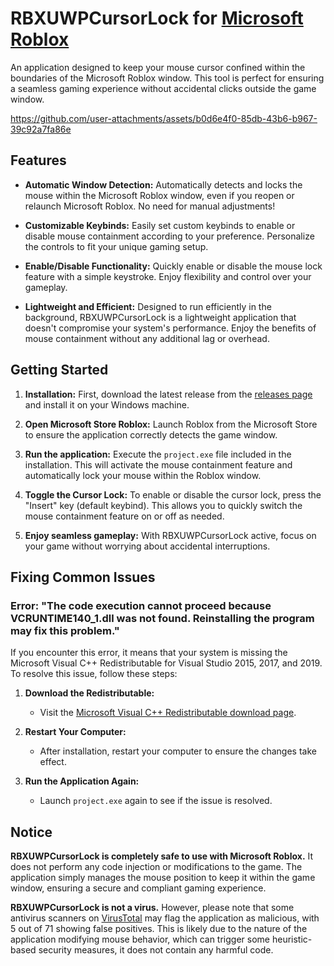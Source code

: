 # RBXUWPCursorLock for [Microsoft Roblox](https://apps.microsoft.com/store/detail/roblox/9NBLGGGZM6WM)

An application designed to keep your mouse cursor confined within the boundaries of the Microsoft Roblox window. This tool is perfect for ensuring a seamless gaming experience without accidental clicks outside the game window.

https://github.com/user-attachments/assets/b0d6e4f0-85db-43b6-b967-39c92a7fa86e

## Features

- **Automatic Window Detection:** Automatically detects and locks the mouse within the Microsoft Roblox window, even if you reopen or relaunch Microsoft Roblox. No need for manual adjustments!

- **Customizable Keybinds:** Easily set custom keybinds to enable or disable mouse containment according to your preference. Personalize the controls to fit your unique gaming setup.


- **Enable/Disable Functionality:** Quickly enable or disable the mouse lock feature with a simple keystroke. Enjoy flexibility and control over your gameplay.

- **Lightweight and Efficient:** Designed to run efficiently in the background, RBXUWPCursorLock is a lightweight application that doesn't compromise your system's performance. Enjoy the benefits of mouse containment without any additional lag or overhead.

## Getting Started

1. **Installation:** First, download the latest release from the [releases page](https://github.com/worldtoview/RBXUWPCursorLock/releases) and install it on your Windows machine.

2. **Open Microsoft Store Roblox:** Launch Roblox from the Microsoft Store to ensure the application correctly detects the game window.

3. **Run the application:** Execute the `project.exe` file included in the installation. This will activate the mouse containment feature and automatically lock your mouse within the Roblox window.

4. **Toggle the Cursor Lock:** To enable or disable the cursor lock, press the "Insert" key (default keybind). This allows you to quickly switch the mouse containment feature on or off as needed.

5. **Enjoy seamless gameplay:** With RBXUWPCursorLock active, focus on your game without worrying about accidental interruptions.

## Fixing Common Issues

### Error: "The code execution cannot proceed because VCRUNTIME140_1.dll was not found. Reinstalling the program may fix this problem."

If you encounter this error, it means that your system is missing the Microsoft Visual C++ Redistributable for Visual Studio 2015, 2017, and 2019. To resolve this issue, follow these steps:

1. **Download the Redistributable:**
   - Visit the [Microsoft Visual C++ Redistributable download page](https://www.microsoft.com/en-sg/download/details.aspx?id=48145).

2. **Restart Your Computer:**
   - After installation, restart your computer to ensure the changes take effect.

3. **Run the Application Again:**
   - Launch `project.exe` again to see if the issue is resolved.

## Notice

**RBXUWPCursorLock is completely safe to use with Microsoft Roblox.** It does not perform any code injection or modifications to the game. The application simply manages the mouse position to keep it within the game window, ensuring a secure and compliant gaming experience.

**RBXUWPCursorLock is not a virus.** However, please note that some antivirus scanners on [VirusTotal](https://www.virustotal.com/gui/file/f58b627db26b130ac8ccffac2d15184768ea0544e4e643132c722c46a0d534d1?nocache=1) may flag the application as malicious, with 5 out of 71 showing false positives. This is likely due to the nature of the application modifying mouse behavior, which can trigger some heuristic-based security measures, it does not contain any harmful code.
